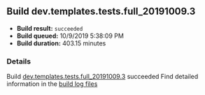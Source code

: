 ## Build dev.templates.tests.full_20191009.3
- **Build result:** `succeeded`
- **Build queued:** 10/9/2019 5:38:09 PM
- **Build duration:** 403.15 minutes
### Details
Build [dev.templates.tests.full_20191009.3](https://winappstudio.visualstudio.com/web/build.aspx?pcguid=a4ef43be-68ce-4195-a619-079b4d9834c2&builduri=vstfs%3a%2f%2f%2fBuild%2fBuild%2f31437) succeeded
Find detailed information in the [build log files]()
